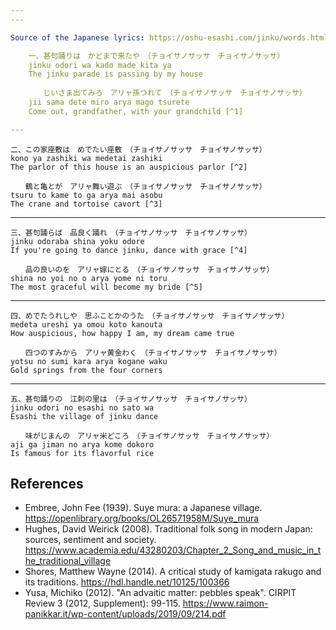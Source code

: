 ```yaml
---
---

Source of the Japanese lyrics: https://oshu-esashi.com/jinku/words.html

    一、甚句踊りは　かどまで来たや　（チョイサノサッサ　チョイサノサッサ）
    jinku odori wa kado made kita ya
    The jinku parade is passing by my house
    
    　　じいさま出てみろ　アリャ孫つれて　（チョイサノサッサ　チョイサノサッサ）
    jii sama dete miro arya mago tsurete
    Come out, grandfather, with your grandchild [^1]

---
```


    二、この家座敷は　めでたい座敷　（チョイサノサッサ　チョイサノサッサ）
    kono ya zashiki wa medetai zashiki
    The parlor of this house is an auspicious parlor [^2]
    
    　　鶴と亀とが　アリャ舞い遊ぶ　（チョイサノサッサ　チョイサノサッサ）
    tsuru to kame to ga arya mai asobu
    The crane and tortoise cavort [^3]

---

    三、甚句踊らば　品良く踊れ　（チョイサノサッサ　チョイサノサッサ）
    jinku odoraba shina yoku odore
    If you're going to dance jinku, dance with grace [^4]
    
    　　品の良いのを　アリャ嫁にとる　（チョイサノサッサ　チョイサノサッサ）
    shina no yoi no o arya yome ni toru
    The most graceful will become my bride [^5]

---

    四、めでたうれしや　思ふことかのうた　（チョイサノサッサ　チョイサノサッサ）
    medeta ureshi ya omou koto kanouta
    How auspicious, how happy I am, my dream came true
    
    　　四つのすみから　アリャ黄金わく　（チョイサノサッサ　チョイサノサッサ）
    yotsu no sumi kara arya kogane waku
    Gold springs from the four corners

---

    五、甚句踊りの　江刺の里は　（チョイサノサッサ　チョイサノサッサ）
    jinku odori no esashi no sato wa
    Esashi the village of jinku dance
    
    　　味がじまんの　アリャ米どころ　（チョイサノサッサ　チョイサノサッサ）
    aji ga jiman no arya kome dokoro
    Is famous for its flavorful rice

References
----------

* Embree, John Fee (1939).  Suye mura: a Japanese village.  https://openlibrary.org/books/OL26571958M/Suye_mura
* Hughes, David Weirick (2008).  Traditional folk song in modern Japan: sources, sentiment and society.  https://www.academia.edu/43280203/Chapter_2_Song_and_music_in_the_traditional_village
* Shores, Matthew Wayne (2014).  A critical study of kamigata rakugo and its traditions.  https://hdl.handle.net/10125/100366
* Yusa, Michiko (2012).  "An advaitic matter: pebbles speak".  CIRPIT Review 3 (2012, Supplement): 99-115.  https://www.raimon-panikkar.it/wp-content/uploads/2019/09/214.pdf

[^1]: Embree (1939), p. 275.
[^2]: Hughes (2008), p. 78.
[^3]: Yusa (2012), p. 114.
[^4]: Shores (2014), p. 218.
[^5]: Hughes (2008), p. 70.

